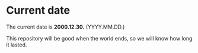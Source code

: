 # Current date

The current date is **2000.12.30.** (YYYY.MM.DD.)

This repository will be good when the world ends, so we will know how long it lasted.